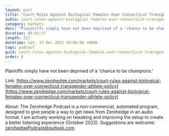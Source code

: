 ```yaml
---
layout: post
title: "Court Rules Against Biological Females Over Connecticut Transgender Athlete Policy"
audio: court-rules-against-biological-females-over-connecticut-transgender-athlete-policy-0
category: markets
desc: "Plaintiffs simply have not been deprived of a 'chance to be champions.'"
duration: 00:03:37
length: 217
datetime: Sat, 17 Dec 2022 18:00:00 +0000
tags: podcast
guid: court-rules-against-biological-females-over-connecticut-transgender-athlete-policy-0
order: 0
---
```

Plaintiffs simply have not been deprived of a 'chance to be champions.'

Link: [https://www.zerohedge.com/markets/court-rules-against-biological-females-over-connecticut-transgender-athlete-policy](https://www.zerohedge.com/markets/court-rules-against-biological-females-over-connecticut-transgender-athlete-policy)

About: The Zerohedge Podcast is a non-commercial, automated program, designed to give people a way to get news from Zerohedge in an audio format.  I am actively working on tweaking and improving the setup to create a better listening experience (October 2022).  Suggestions are welcome: [zerohedgePodcast@outlook.com](mailto:zerohedgePodcast@outlook.com)